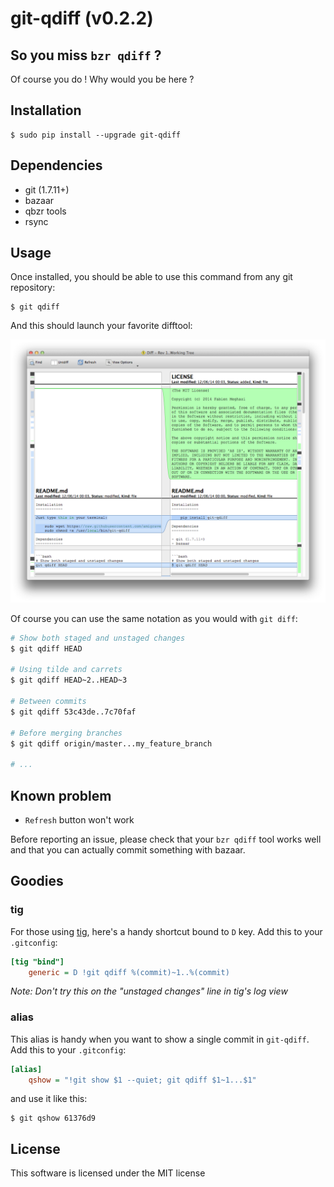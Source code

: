 git-qdiff (v0.2.2)
==================

So you miss `bzr qdiff` ?
-------------------------

Of course you do ! Why would you be here ?

Installation
------------

    $ sudo pip install --upgrade git-qdiff

Dependencies
------------

- git (1.7.11+)
- bazaar
- qbzr tools
- rsync

Usage
-----

Once installed, you should be able to use this command from any git repository:

    $ git qdiff

And this should launch your favorite difftool:

![screenshot](https://github.com/amigrave/git-qdiff/raw/master/screenshot.png)

Of course you can use the same notation as you would with `git diff`:

```bash
# Show both staged and unstaged changes
$ git qdiff HEAD

# Using tilde and carrets
$ git qdiff HEAD~2..HEAD~3

# Between commits
$ git qdiff 53c43de..7c70faf

# Before merging branches
$ git qdiff origin/master...my_feature_branch

# ...
```

Known problem
-------------

- `Refresh` button won't work

Before reporting an issue, please check that your `bzr qdiff` tool works well
and that you can actually commit something with bazaar.

Goodies
-------

### tig

For those using [tig](http://jonas.nitro.dk/tig/), here's a handy shortcut bound to `D` key.
Add this to your `.gitconfig`:

```ini
[tig "bind"]
    generic = D !git qdiff %(commit)~1..%(commit)
```

*Note: Don't try this on the "unstaged changes" line in tig's log view*

### alias

This alias is handy when you want to show a single commit in `git-qdiff`.
Add this to your `.gitconfig`:

```ini
[alias]
    qshow = "!git show $1 --quiet; git qdiff $1~1...$1"
```

and use it like this:

    $ git qshow 61376d9


License
-------

This software is licensed under the MIT license
